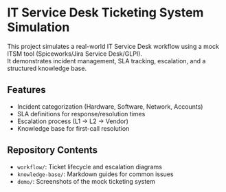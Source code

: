 # IT Service Desk Ticketing System Simulation

This project simulates a real-world IT Service Desk workflow using a mock ITSM tool (Spiceworks/Jira Service Desk/GLPI).  
It demonstrates incident management, SLA tracking, escalation, and a structured knowledge base.

## Features
- Incident categorization (Hardware, Software, Network, Accounts)
- SLA definitions for response/resolution times
- Escalation process (L1 → L2 → Vendor)
- Knowledge base for first-call resolution

## Repository Contents
- `workflow/`: Ticket lifecycle and escalation diagrams
- `knowledge-base/`: Markdown guides for common issues
- `demo/`: Screenshots of the mock ticketing system
